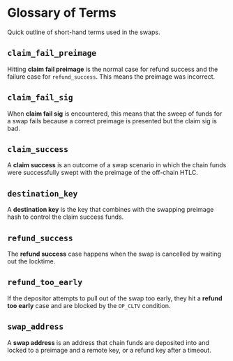 # Glossary of Terms

Quick outline of short-hand terms used in the swaps.

## `claim_fail_preimage`

Hitting **claim fail preimage** is the normal case for refund success and the
failure case for `refund_success`. This means the preimage was incorrect.

## `claim_fail_sig`

When **claim fail sig** is encountered, this means that the sweep of funds for
a swap fails because a correct preimage is presented but the claim sig is bad.

## `claim_success`

A **claim success** is an outcome of a swap scenario in which the chain funds
were successfully swept with the preimage of the off-chain HTLC.

## `destination_key`

A **destination key** is the key that combines with the swapping preimage hash
to control the claim success funds.

## `refund_success`

The **refund success** case happens when the swap is cancelled by waiting out
the locktime.

## `refund_too_early`

If the depositor attempts to pull out of the swap too early, they hit a
**refund too early** case and are blocked by the `OP_CLTV` condition.

## `swap_address`

A **swap address** is an address that chain funds are deposited into and locked
to a preimage and a remote key, or a refund key after a timeout.

